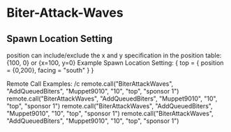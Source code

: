 # Biter-Attack-Waves

Spawn Location Setting
---------------
position can include/exclude the x and y specification in the position table: {100, 0} or {x=100, y=0}
Example Spawn Location Setting:
{ top = { position = {0,200}, facing = "south" } }


Remote Call Examples:
/c remote.call("BiterAttackWaves", "AddQueuedBiters", "Muppet9010", "10", "top", "sponsor 1")
remote.call("BiterAttackWaves", "AddQueuedBiters", "Muppet9010", "10", "top", "sponsor 1") remote.call("BiterAttackWaves", "AddQueuedBiters", "Muppet9010", "10", "top", "sponsor 1") remote.call("BiterAttackWaves", "AddQueuedBiters", "Muppet9010", "10", "top", "sponsor 1")